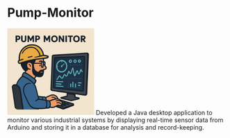 # Pump-Monitor
<img src="https://github.com/Dev-Ahmed-Mamdouh/Pump-Monitor/blob/main/Logo.png" alt="Pump Monitor" width="200">
Developed a Java desktop application to monitor various industrial systems by displaying real-time sensor data from Arduino and storing it in a database for analysis and record-keeping.
